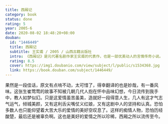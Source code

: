 ```yaml
---
title: 西厢记
category: book
status: done
rating: 5
year: 2005-6
date: 2020-08-02 18:48:20+08:00
douban:
  id: "1446449"
  title: 西厢记
  subtitle: 王实甫 / 2005 / 山西古籍出版社
  intro: 《西厢记》是元代著名剧作家王实甫的代表作，也是一部优美动人的言情传奇小说。唐德宗时，洛阳才子张君瑞在普救寺偶遇故相国崔珏之女崔莺莺，二人一见钟情，在丫鬟红娘相助下，冲破封建礼教的代言人——老夫人设下的重重障碍，历尽悲欢离合，最终结为夫妻。本故事内容生动，情节曲折，缠绵悱恻，跌宕起伏，读来令人荡气回肠，如同身临其境。
  rating: 8.5
  cover: https://img1.doubanio.com/view/subject/l/public/s1534368.jpg
  link: https://book.douban.com/subject/1446449/
---
```


果然是一段佳话，原文有点啃不动，太可惜了，得幸翻译的也是妙哉，有一番风味。这张生崔莺莺的故事不知被几朝几代人抱在怀中品味幻想，今日流传到我手中，教人如梦似幻。只是这爱情虽苦虽美，造就好一段得意人生，几人有这才气志气运气，倾城美颜，又有这利舌尖嘴仗义红娘，又有这剧中人的坚持和认真。恐怕多数人也只能仰望着大苦大乐的爱情的美好空叹息了。这样的痴情人物，恐怕历经酸楚，最后还是被辜负啊。这也是美好的爱情之所以珍稀，西厢之所以流传至今。

